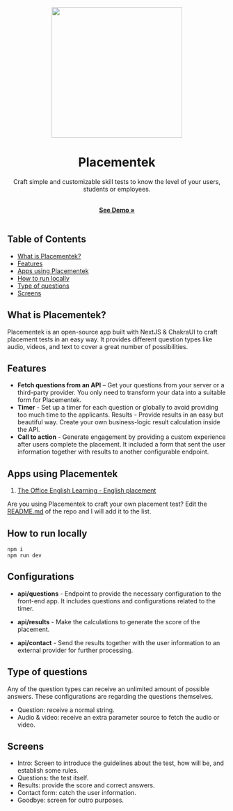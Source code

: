<p>&nbsp;</p>
<p align="center" style="margin: auto;">
<img src="https://i.imgur.com/tmpwibz.jpg" width=300>
<h1 align="center">Placementek</h1>
</p>

<p align="center">
Craft simple and customizable skill tests to know the level of your users, students or employees.<br/><br/>
</p>

<p align="center">
  <a href="https://go.santek.dev/placementek"><strong>See Demo »</strong></a>
  <br />
  <br/>
</p>

## Table of Contents <!-- omit in toc -->

- [What is Placementek?](#what-is-placementek)
- [Features](#features)
- [Apps using Placementek](#apps-using-placementek)
- [How to run locally](#how-to-run-locally)
- [Type of questions](#type-of-questions)
- [Screens](#screens)

## What is Placementek?

Placementek is an open-source app built with NextJS & ChakraUI to craft placement tests in an easy way. It provides different question types like audio, videos, and text to cover a great number of possibilities.

## Features
- **Fetch questions from an API** – Get your questions from your server or a third-party provider. You only need to transform your data into a suitable form for Placementek.
- **Timer** - Set up a timer for each question or globally to avoid providing too much time to the applicants.
Results - Provide results in an easy but beautiful way. Create your own business-logic result calculation inside the API.
- **Call to action** - Generate engagement by providing a custom experience after users complete the placement. It included a form that sent the user information together with results to another configurable endpoint.

## Apps using Placementek

1. [The Office English Learning - English placement](https://go.santek.dev/theofficeplacement)

Are you using Placementek to craft your own placement test? Edit the [README.md](https://github.com/iamsantek/placementek/edit/main/README.md) of the repo and I will add it to the list.

## How to run locally

```
npm i
npm run dev
```

## Configurations

- **api/questions** - Endpoint to provide the necessary configuration to the front-end app. It includes questions and configurations related to the timer. 

- **api/results** - Make the calculations to generate the score of the placement.

- **api/contact** - Send the results together with the user information to an external provider for further processing.


## Type of questions

Any of the question types can receive an unlimited amount of possible answers. These configurations are regarding the questions themselves.

- Question: receive a normal string.
- Audio & video: receive an extra parameter source to fetch the audio or video.

## Screens

- Intro: Screen to introduce the guidelines about the test, how will be, and establish some rules.
- Questions: the test itself.
- Results: provide the score and correct answers.
- Contact form: catch the user information.
- Goodbye: screen for outro purposes.





